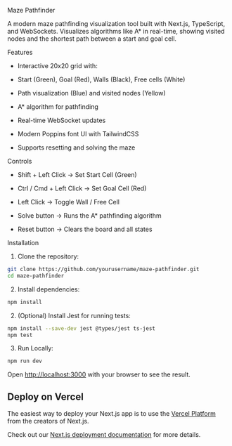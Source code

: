 Maze Pathfinder

A modern maze pathfinding visualization tool built with Next.js, TypeScript, and WebSockets.
Visualizes algorithms like A* in real-time, showing visited nodes and the shortest path between a start and goal cell.

Features
  - Interactive 20x20 grid with:
  
  - Start (Green), Goal (Red), Walls (Black), Free cells (White)
  
  - Path visualization (Blue) and visited nodes (Yellow)
  
  - A* algorithm for pathfinding
  
  - Real-time WebSocket updates
  
  - Modern Poppins font UI with TailwindCSS
  
  - Supports resetting and solving the maze


Controls
  - Shift + Left Click → Set Start Cell (Green)
  
  - Ctrl / Cmd + Left Click → Set Goal Cell (Red)
  
  - Left Click → Toggle Wall / Free Cell
  
  - Solve button → Runs the A* pathfinding algorithm
  
  - Reset button → Clears the board and all states

    
Installation

1. Clone the repository:

```bash
git clone https://github.com/yourusername/maze-pathfinder.git
cd maze-pathfinder
```
2. Install dependencies:

```bash
npm install
```
2. (Optional) Install Jest for running tests:

```bash
npm install --save-dev jest @types/jest ts-jest
npm test
```
3. Run Locally:

```bash
npm run dev
```
Open [http://localhost:3000](http://localhost:3000) with your browser to see the result.


## Deploy on Vercel

The easiest way to deploy your Next.js app is to use the [Vercel Platform](https://vercel.com/new?utm_medium=default-template&filter=next.js&utm_source=create-next-app&utm_campaign=create-next-app-readme) from the creators of Next.js.

Check out our [Next.js deployment documentation](https://nextjs.org/docs/app/building-your-application/deploying) for more details.
